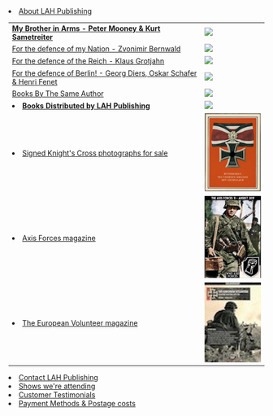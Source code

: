  <li><a href="./about.html">About LAH Publishing</a></li>
      <tr>
      </tr>
      <tr>
      </tr>
      <tr>
      </tr>
      <table>    
    <tbody>
      <tr>
       <td>
        <a href="./My_Brother_in_Arms_2019.html"><b>My Brother in Arms - Peter Mooney & Kurt Sametreiter</b></a>   
        </td>
        <td>
         <img src="BIA 2019 cover graphic.png"/>   
        </td>
      </tr>
      <tr>
      </tr>
      <tr>
      </tr>
      <tr>
        <td>
           <a href="./nation_detail.html">For the defence of my Nation - Zvonimir Bernwald</a>
        </td>
         <td>
         <img src="Nation cover graphic.png"/>
         </td>
      </tr>
       <tr>
       </tr>
       <tr>
      </tr>
       <tr>
        <td> 
          <a href="./reich_detail.html">For the defence of the Reich - Klaus Grotjahn</a>
          </td>
          <td>
          <img src="Reich cover graphic.png"/>
          </td>
        </tr>
       <tr>
       </tr>
       <tr>
      </tr>
        <tr>
        <td> 
          <a href="./berlin_detail.html">For the defence of Berlin! - Georg Diers, Oskar Schafer & Henri Fenet</a>
          </td>
          <td>
          <img src="Berlin cover graphic.png"/>
          </td>
        </tr>
       <tr>
       </tr>
       <tr>
      </tr>
      </tr>
      <tr>
        <td> 
          <a href="./books.html">Books By The Same Author</a></li>
          </td>
          <td>
          <img src="Waffen-SS Knights V4 cover graphic.png"/>
          </td>
        </tr>
        <tr>
       </tr>
       <tr>
      </tr>
      </tr>
      <tr>
        <td> 
          <li><a href="./published.html"><b>Books Distributed by LAH Publishing</b></a></li>
          </td>
          <td>
          <img src="Elite cover graphic.png"/>
          </td>
        </tr>
        <tr>
       </tr>
       <tr>
      </tr>
      </tr>
      <tr>
        <td> 
          <li><a href="https://www.lahphotographs.com">Signed Knight's Cross photographs for sale</a></li>
          </td>
          <td>
          <img src="Oakleaves.jpg"/>
          </td>
        </tr>
        <tr>
       </tr>
       <tr>
      </tr>
      </tr>
        <tr>
        <td> 
          <li><a href="./axisforces.html">Axis Forces magazine</a></li>
          </td>
          <td>
          <img src="AF mag No11.jpg"/>
          </td>
        </tr>
        <tr>
       </tr>
       <tr>
      </tr>
      </tr>
      <tr>
        <td> 
          <li><a href="./europeanvolunteer.html">The European Volunteer magazine</a></li>
          </td>
          <td>
          <img src="TEV mag No1.jpg"/>
          </td>
        </tr>
        </table>    
    </tbody>
        <tr>
       </tr>
       <tr>
      </tr>
      </tr>
    <tr>
      </tr>
    <li><a href="./contact.html">Contact LAH Publishing</a></li>
    </td>
        </td>
        <td>
          <td>
          <tr>
      </tr>
      <tr>
      </tr>
      <li><a href="./shows.html">Shows we're attending </a></li>
    <tr>
      </tr>
      <tr>
      </tr>
      <tr>
      </tr>
    <li><a href="./testimonials.html">Customer Testimonials</a></li>
    <tr>
      </tr>
      <tr>
      </tr><li><a href="./payment&postage.html">Payment Methods &amp; Postage costs </a></li>
  </td>
          <td>
          </ul>
</nav>
